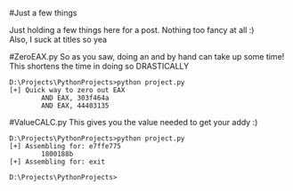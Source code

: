 #Just a few things 

Just holding a few things here for a post. Nothing too fancy at all :)  
Also, I suck at titles so yea

#ZeroEAX.py
So as you saw, doing an and by hand can take up some time!  
This shortens the time in doing so DRASTICALLY  

    D:\Projects\PythonProjects>python project.py
    [+] Quick way to zero out EAX
            AND EAX, 303f464a
            AND EAX, 44403135
            
#ValueCALC.py
This gives you the value needed to get your addy :)   

    D:\Projects\PythonProjects>python project.py
    [+] Assembling for: e7ffe775
            1800188b
    [+] Assembling for: exit

    D:\Projects\PythonProjects>

